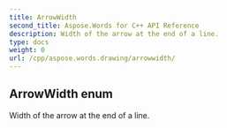 ```yaml
---
title: ArrowWidth
second_title: Aspose.Words for C++ API Reference
description: Width of the arrow at the end of a line. 
type: docs
weight: 0
url: /cpp/aspose.words.drawing/arrowwidth/
---
```

## ArrowWidth enum


Width of the arrow at the end of a line. 

